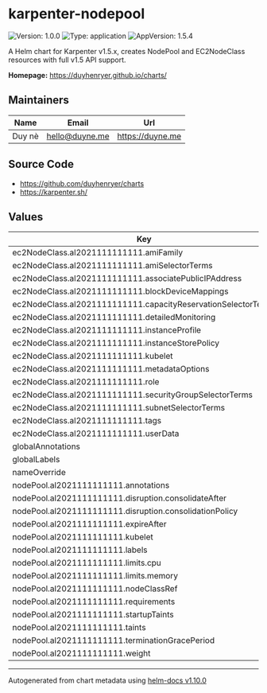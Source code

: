 # karpenter-nodepool

![Version: 1.0.0](https://img.shields.io/badge/Version-1.0.0-informational?style=flat-square) ![Type: application](https://img.shields.io/badge/Type-application-informational?style=flat-square) ![AppVersion: 1.5.4](https://img.shields.io/badge/AppVersion-1.5.4-informational?style=flat-square)

A Helm chart for Karpenter v1.5.x, creates NodePool and EC2NodeClass resources with full v1.5 API support.

**Homepage:** <https://duyhenryer.github.io/charts/>

## Maintainers

| Name | Email | Url |
| ---- | ------ | --- |
| Duy nè | <hello@duyne.me> | <https://duyne.me> |

## Source Code

* <https://github.com/duyhenryer/charts>
* <https://karpenter.sh/>

## Values

| Key | Type | Default | Description |
|-----|------|---------|-------------|
| ec2NodeClass.al2021111111111.amiFamily | string | `"AL2"` |  |
| ec2NodeClass.al2021111111111.amiSelectorTerms | list | `[]` |  |
| ec2NodeClass.al2021111111111.associatePublicIPAddress | bool | `false` |  |
| ec2NodeClass.al2021111111111.blockDeviceMappings | list | `[]` |  |
| ec2NodeClass.al2021111111111.capacityReservationSelectorTerms | list | `[]` |  |
| ec2NodeClass.al2021111111111.detailedMonitoring | bool | `false` |  |
| ec2NodeClass.al2021111111111.instanceProfile | string | `""` |  |
| ec2NodeClass.al2021111111111.instanceStorePolicy | string | `nil` |  |
| ec2NodeClass.al2021111111111.kubelet | object | `{}` |  |
| ec2NodeClass.al2021111111111.metadataOptions | object | `{}` |  |
| ec2NodeClass.al2021111111111.role | string | `""` |  |
| ec2NodeClass.al2021111111111.securityGroupSelectorTerms | list | `[]` |  |
| ec2NodeClass.al2021111111111.subnetSelectorTerms | list | `[]` |  |
| ec2NodeClass.al2021111111111.tags | object | `{}` |  |
| ec2NodeClass.al2021111111111.userData | string | `""` |  |
| globalAnnotations | object | `{}` |  |
| globalLabels | object | `{}` |  |
| nameOverride | string | `""` |  |
| nodePool.al2021111111111.annotations | object | `{}` |  |
| nodePool.al2021111111111.disruption.consolidateAfter | string | `"0s"` |  |
| nodePool.al2021111111111.disruption.consolidationPolicy | string | `"WhenEmptyOrUnderutilized"` |  |
| nodePool.al2021111111111.expireAfter | string | `"720h"` |  |
| nodePool.al2021111111111.kubelet | object | `{}` |  |
| nodePool.al2021111111111.labels | object | `{}` |  |
| nodePool.al2021111111111.limits.cpu | int | `1000` |  |
| nodePool.al2021111111111.limits.memory | string | `"1000Gi"` |  |
| nodePool.al2021111111111.nodeClassRef | object | `{}` |  |
| nodePool.al2021111111111.requirements | list | `[]` |  |
| nodePool.al2021111111111.startupTaints | list | `[]` |  |
| nodePool.al2021111111111.taints | list | `[]` |  |
| nodePool.al2021111111111.terminationGracePeriod | string | `nil` |  |
| nodePool.al2021111111111.weight | string | `nil` |  |

----------------------------------------------
Autogenerated from chart metadata using [helm-docs v1.10.0](https://github.com/norwoodj/helm-docs/releases/v1.10.0)
